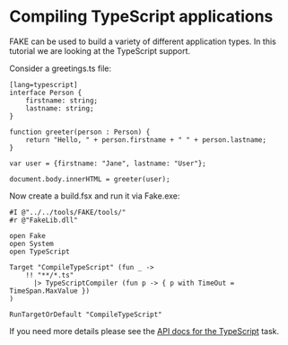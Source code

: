 # Compiling TypeScript applications

FAKE can be used to build a variety of different application types. 
In this tutorial we are looking at the TypeScript support.

Consider a greetings.ts file:

    [lang=typescript]
    interface Person {
        firstname: string;
        lastname: string;
    }
     
    function greeter(person : Person) {
        return "Hello, " + person.firstname + " " + person.lastname;
    }

    var user = {firstname: "Jane", lastname: "User"};

    document.body.innerHTML = greeter(user);

Now create a build.fsx and run it via Fake.exe:

	#I @"../../tools/FAKE/tools/"
	#r @"FakeLib.dll"

	open Fake
	open System
	open TypeScript

	Target "CompileTypeScript" (fun _ ->
	    !! "**/*.ts"
		  |> TypeScriptCompiler (fun p -> { p with TimeOut = TimeSpan.MaxValue }) 
	)

	RunTargetOrDefault "CompileTypeScript"

If you need more details please see the [API docs for the TypeScript](apidocs/fake-typescript.html) task.